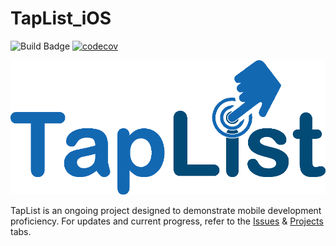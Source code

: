 # TapList_iOS 
![Build Badge](https://travis-ci.org/AnthonyWhitakerJr/TapList_iOS.svg)
[![codecov](https://codecov.io/gh/AnthonyWhitakerJr/TapList_iOS/branch/master/graph/badge.svg)](https://codecov.io/gh/AnthonyWhitakerJr/TapList_iOS)

![TapList Logo](https://github.com/AnthonyWhitakerJr/TapList_iOS/blob/master/TapList/Assets.xcassets/TapListLogo.imageset/TapListLogo%403x.png)

TapList is an ongoing project designed to demonstrate mobile development proficiency. For updates and current progress, refer to the [Issues](https://github.com/AnthonyWhitakerJr/TapList_iOS/issues) & [Projects](https://github.com/AnthonyWhitakerJr/TapList_iOS/projects) tabs.
